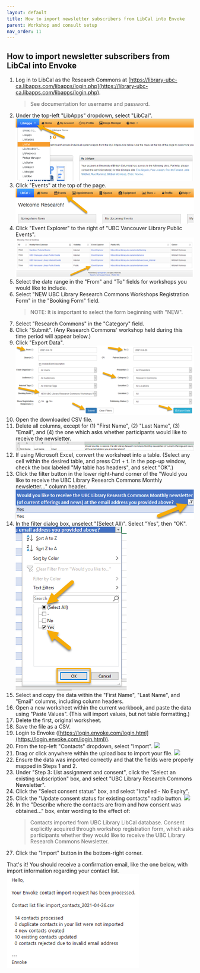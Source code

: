 ```yaml
---
layout: default
title: How to import newsletter subscribers from LibCal into Envoke
parent: Workshop and consult setup
nav_order: 11
---
```

## How to import newsletter subscribers from LibCal into Envoke
1. Log in to LibCal as the Research Commons at [https://library-ubc-ca.libapps.com/libapps/login.php](https://library-ubc-ca.libapps.com/libapps/login.php).
    > See documentation for username and password.
2. Under the top-left "LibApps" dropdown, select "LibCal".
![](../assets/images/libcal_dropdown.png)
3. Click "Events" at the top of the page.
![](../assets/images/events_button.png)
4. Click "Event Explorer" to the right of "UBC Vancouver Library Public Events".
![](../assets/images/event_explorer.png)
5. Select the date range in the "From" and "To" fields for workshops you would like to include.
6. Select "NEW UBC Library Research Commons Workshops Registration Form" in the "Booking Form" field.
    > NOTE: It is important to select the form beginning with "NEW".
7. Select "Research Commons" in the "Category" field.
8. Click "Submit". (Any Research Commons' workshop held during this time period will appear below.)
9. Click "Export Data".
![](../assets/images/export_fields.png)
10. Open the downloaded CSV file.
11. Delete all columns, except for (1) "First Name", (2) "Last Name", (3) "Email", and (4) the one which asks whether participants would like to receive the newsletter.
![](../assets/images/column_names.png)
12. If using Microsoft Excel, convert the worksheet into a table. (Select any cell within the desired table, and press Ctrl + t. In the pop-up window, check the box labeled "My table has headers", and select "OK".)
13. Click the filter button in the lower right-hand corner of the "Would you like to receive the UBC Library Research Commons Monthly newsletter..." column header.    
![](../assets/images/filter_button.png)
14. In the filter dialog box, unselect "(Select All)". Select "Yes", then "OK".    
![](../assets/images/filter_popup.png)
15. Select and copy the data within the "First Name", "Last Name", and "Email" columns, including column headers.
16. Open a new worksheet within the current workbook, and paste the data using "Paste Values". (This will import values, but not table formatting.)
17. Delete the first, original worksheet.
18. Save the file as a CSV.
19. Login to Envoke ([https://login.envoke.com/login.html](https://login.envoke.com/login.html)).
20. From the top-left "Contacts" dropdown, select "Import".
![](../assets/contacts_dropdown.png)
21. Drag or click anywhere within the upload box to import your file.
![](../assets/upload_box.png)
22. Ensure the data was imported correctly and that the fields were properly mapped in Steps 1 and 2.
23. Under "Step 3: List assignment and consent", click the "Select an existing subscription" box, and select "UBC Library Research Commons Newsletter".
24. Click the "Select consent status" box, and select "Implied - No Expiry".
25. Click the "Update consent status for existing contacts" radio button.
![](../assets/step_3.png)
26. In the "Describe where the contacts are from and how consent was obtained..." box, enter wording to the effect of:
    > Contacts imported from UBC Library LibCal database. Consent explicitly acquired through workshop registration form, which asks participants whether they would like to receive the UBC Library Research Commons Newsletter.
27. Click the "Import" button in the bottom-right corner.

That's it! You should receive a confirmation email, like the one below, with import information regarding your contact list.
![](../assets/images/email.png)
